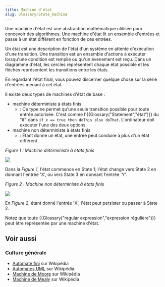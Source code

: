 ```yaml
---
title: Machine d'état
slug: Glossary/State_machine
---
```


Une machine d'état est une abstraction mathématique utilisée pour concevoir des algorithmes. Une machine d'état lit un ensemble d'entrées et passe à un état différent en fonction de ces entrées.

Un état est une description de l'état d'un système en attente d'exécution d'une transition. Une transition est un ensemble d'actions à exécuter lorsqu'une condition est remplie ou qu'un événement est reçu. Dans un diagramme d'état, les cercles représentent chaque état possible et les flèches représentent les transitions entre les états.

En regardant l'état final, vous pouvez discerner quelque chose sur la série d'entrées menant à cet état.

Il existe deux types de machines d'état de base :

- machine déterministe à états finis
  - : Ce type ne permet qu'une seule transition possible pour toute entrée autorisée. C'est comme l'{{Glossary("Statement","état")}} du "if" dans `if x == true then doThis else doThat`. L'ordinateur doit exécuter l'une des deux options.
- machine non déterministe à états finis
  - : Étant donné un état, une entrée peut conduire à plus d'un état différent.

_Figure 1 : Machine déterministe à états finis_

![](statemachine1.png)

Dans la _Figure 1_, l'état commence en State 1; l'état change vers State 2 en donnant l'entrée 'X', ou vers State 3 en donnant l'entrée 'Y'.

_Figure 2 : Machine non déterministe à états finis_

![](statemachine2.png)

En _Figure 2_, étant donné l'entrée 'X', l'état peut persister ou passer à State 2.

Notez que toute {{Glossary("regular expression","expression régulière")}} peut être représentée par une machine d'état.

## Voir aussi

### Culture générale

- [Automate fini](https://fr.wikipedia.org/wiki/Automate_fini) sur Wikipédia
- [Automates UML](https://fr.wikipedia.org/wiki/Automate_fini#Automates_UML) sur Wikipédia
- [Machine de Moore](https://fr.wikipedia.org/wiki/Machine_de_Moore) sur Wikipédia
- [Machine de Mealy](https://fr.wikipedia.org/wiki/Machine_de_Mealy) sur Wikipédia
